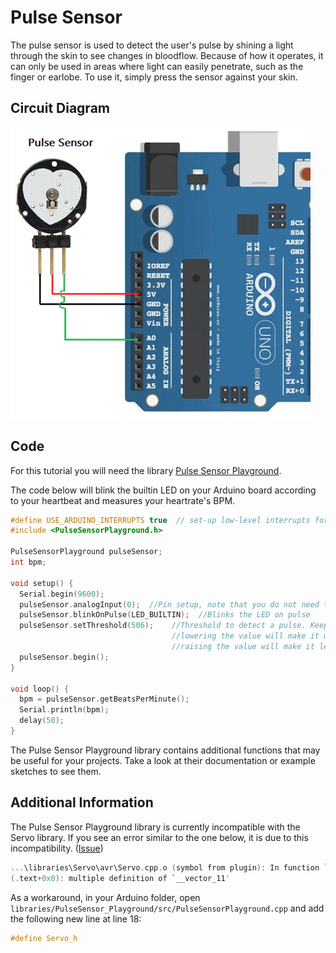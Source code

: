 # Pulse Sensor
The pulse sensor is used to detect the user's pulse by shining a light through the skin to see changes in bloodflow. Because of how it operates, it can only be used in areas where light can easily penetrate, such as the finger or earlobe. To use it, simply press the sensor against your skin.

## Circuit Diagram
![setup image](./images/setup.png)

## Code
For this tutorial you will need the library [Pulse Sensor Playground](https://www.arduino.cc/reference/en/libraries/pulsesensor-playground/).

The code below will blink the builtin LED on your Arduino board according to your heartbeat and measures your heartrate's BPM.

```C++
#define USE_ARDUINO_INTERRUPTS true  // set-up low-level interrupts for most acurate BPM math.
#include <PulseSensorPlayground.h>

PulseSensorPlayground pulseSensor;
int bpm;

void setup() {   
  Serial.begin(9600);
  pulseSensor.analogInput(0);  //Pin setup, note that you do not need to lead the analog pin number with 'A'
  pulseSensor.blinkOnPulse(LED_BUILTIN);  //Blinks the LED on pulse
  pulseSensor.setThreshold(506);    //Threshold to detect a pulse. Keeping it between 500-550 is recommended,
                                    //lowering the value will make it more sensitive (may detect 'false' pulses),
                                    //raising the value will make it less sensitive (may miss 'real' pulses).
  pulseSensor.begin();
}

void loop() {
  bpm = pulseSensor.getBeatsPerMinute();
  Serial.println(bpm);
  delay(50);
}
```
The Pulse Sensor Playground library contains additional functions that may be useful for your projects. Take a look at their documentation or example sketches to see them.


## Additional Information

The Pulse Sensor Playground library is currently incompatible with the Servo library. If you see an error similar to the one below, it is due to this incompatibility. ([Issue](https://github.com/WorldFamousElectronics/PulseSensorPlayground/issues/192))

```C++
...\libraries\Servo\avr\Servo.cpp.o (symbol from plugin): In function `ServoCount':
(.text+0x0): multiple definition of `__vector_11'

```

As a workaround, in your Arduino folder, open `libraries/PulseSensor_Playground/src/PulseSensorPlayground.cpp` and add the following new line at line 18:

```C++
#define Servo_h
```
